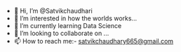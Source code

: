 - 👋 Hi, I’m @Satvikchaudhari
- 👀 I’m interested in how the worlds works...
- 🌱 I’m currently learning Data Science
- 💞️ I’m looking to collaborate on ...
- 📫 How to reach me:- satvikchaudhary665@gmail.com

<!---
Satvikchaudhari/Satvikchaudhari is a ✨ special ✨ repository because its `README.md` (this file) appears on your GitHub profile.
You can click the Preview link to take a look at your changes.
--->
